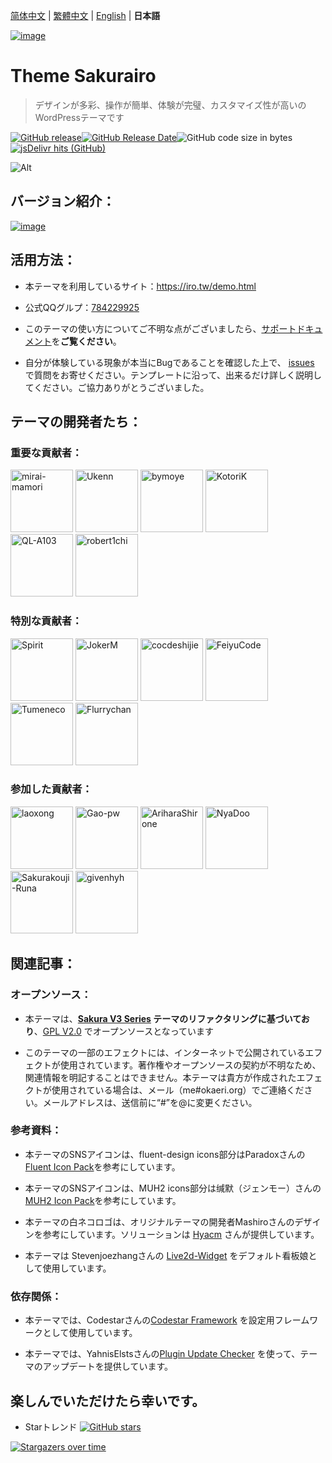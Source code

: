 [简体中文](README.md) | [繁體中文](README_tw.md) | [English](README_en.md) | **日本語**

[![image](https://s.nmxc.ltd/sakurairo_vision/@2.5/readme/banner.png)](https://github.com/mirai-mamori/Sakurairo)

<h1 align="left">Theme Sakurairo </h1>

> デザインが多彩、操作が簡単、体験が完璧、カスタマイズ性が高いのWordPressテーマです

[![GitHub release](https://img.shields.io/github/v/release/mirai-mamori/Sakurairo.svg?style=for-the-badge&logo=appveyor)](https://github.com/mirai-mamori/Sakurairo/releases/latest)[![GitHub Release Date](https://img.shields.io/github/release-date/mirai-mamori/Sakurairo?style=for-the-badge&logo=appveyor)](https://github.com/mirai-mamori/Sakurairo/releases)![GitHub code size in bytes](https://img.shields.io/github/languages/code-size/mirai-mamori/Sakurairo?style=for-the-badge&logo=appveyor)[![jsDelivr hits (GitHub)](https://img.shields.io/jsdelivr/gh/hm/Fuukei/Public_Repository?color=red&logo=jsdelivr&logoColor=red&style=for-the-badge)](https://www.jsdelivr.com/package/gh/mirai-mamori/sakurairo)

![Alt](https://repobeats.axiom.co/api/embed/292776675b642d6dc86f264f4b71ed411ee9be91.svg "Repobeats analytics image")

## バージョン紹介：

[![image](https://s.nmxc.ltd/sakurairo_vision/@2.5/readme/versions_jp.png)](https://fuukei.org//)

## 活用方法：

- 本テーマを利用しているサイト：https://iro.tw/demo.html

- 公式QQグルプ：[784229925](https://jq.qq.com/?_wv=1027&k=U5UJjRik)

- このテーマの使い方についてご不明な点がございましたら、[サポートドキュメント](https://wiki.fuukei.org/)を**ご覧ください**。 

- 自分が体験している現象が本当にBugであることを確認した上で、 [issues](https://github.com/mirai-mamori/Sakurairo/issues/new/choose) で質問をお寄せください。テンプレートに沿って、出来るだけ詳しく説明してください。ご協力ありがとうございました。

## テーマの開発者たち：

### 重要な貢献者：

<a href="https://github.com/mirai-mamori"><img src="https://avatars3.githubusercontent.com/u/61381142?s=400" alt="mirai-mamori" width="100"></a>  <a href="https://github.com/Ukenn2112"><img src="https://avatars3.githubusercontent.com/u/60847880?s=400" alt="Ukenn" width="100"></a>  <a href="https://github.com/bymoye"><img src="https://avatars2.githubusercontent.com/u/27877470?s=400" alt="bymoye" width="100"></a> <a href="https://github.com/KotoriK"><img src="https://avatars.githubusercontent.com/u/52659125?s=400" alt="KotoriK" width="100"></a>  <a href="https://github.com/QL-A103"><img src="https://avatars.githubusercontent.com/u/57120572?v=4" alt="QL-A103" width="100"></a>  <a href="https://github.com/robert1chi"><img src="https://avatars.githubusercontent.com/u/40431036?v=4" alt="robert1chi" width="100"></a>  

### 特別な貢献者：

<a href="https://github.com/spirit1431007"><img src="https://avatars1.githubusercontent.com/u/29689177?s=400" alt="Spirit" width="100"></a>  <a href="https://jokerm.com/"><img src="https://cdn.jokerm.com/?/imgcdn/logo.png" alt="JokerM" width="100"></a>  <a href="https://github.com/cocdeshijie"><img src="https://avatars.githubusercontent.com/u/39603339?v=4" alt="cocdeshijie" width="100"></a>  <a href="https://github.com/FeiyuCode"><img src="https://avatars0.githubusercontent.com/u/46924793?s=400" alt="FeiyuCode" width="100"></a>  <a href="https://github.com/tumeneco"><img src="https://avatars0.githubusercontent.com/u/68286041?s=400" alt="Tumeneco" width="100"></a>  <a href="https://github.com/flurrychan "><img src="https://avatars.githubusercontent.com/u/63506003?v=4" alt="Flurrychan" width="100"></a>

### 参加した貢献者：

<a href="https://github.com/laoxong"><img src="https://avatars.githubusercontent.com/u/31268830?v=4" alt="laoxong" width="100"></a>  <a href="https://github.com/Gao-pw"><img src="https://avatars.githubusercontent.com/u/48815350?v=4" alt="Gao-pw" width="100"></a>  <a href="https://github.com/AriharaShirone"><img src="https://avatars.githubusercontent.com/u/30365341?v=4" alt="AriharaShirone" width="100"></a>  <a href="https://github.com/NyaDoo"><img src="https://avatars.githubusercontent.com/u/65238336?v=4" alt="NyaDoo" width="100"></a>  <a href="https://github.com/Sakurakouji-Runa"><img src="https://avatars2.githubusercontent.com/u/46081776?s=400" alt="Sakurakouji-Runa" width="100"></a>  <a href="https://github.com/givenhyh"><img src="https://avatars3.githubusercontent.com/u/37971883?s=400" alt="givenhyh" width="100"></a>

## 関連記事：

### オープンソース：

- 本テーマは、**[Sakura V3 Series](https://github.com/mashirozx/sakura/tree/3.x) テーマのリファクタリングに基づいており**、[GPL V2.0](https://github.com/mirai-mamori/Sakurairo/blob/master/LICENSE) でオープンソースとなっています

- このテーマの一部のエフェクトには、インターネットで公開されているエフェクトが使用されています。著作権やオープンソースの契約が不明なため、関連情報を明記することはできません。本テーマは貴方が作成されたエフェクトが使用されている場合は、メール（me#okaeri.org）でご連絡ください。メールアドレスは、送信前に“#”を@に変更ください。

### 参考資料：

- 本テーマのSNSアイコンは、fluent-design icons部分はParadoxさんの[Fluent Icon Pack](https://wwi.lanzous.com/ikyq5kgx0wb)を参考にしています。

- 本テーマのSNSアイコンは、MUH2 icons部分は缄默（ジェンモー）さんの[MUH2 Icon Pack](https://www.coolapk.com/apk/com.muh2.icon)を参考にしています。

- 本テーマの白ネコロゴは、オリジナルテーマの開発者Mashiroさんのデザインを参考にしています。ソリューションは [Hyacm](https://hyacm.com/acai/ui/143/sakura-logo/) さんが提供しています。

- 本テーマは Stevenjoezhangさんの [Live2d-Widget](https://github.com/stevenjoezhang/live2d-widget) をデフォルト看板娘として使用しています。

### 依存関係：

- 本テーマでは、Codestarさんの[Codestar Framework](https://github.com/Codestar/codestar-framework) を設定用フレームワークとして使用しています。

- 本テーマでは、YahnisElstsさんの[Plugin Update Checker](https://github.com/YahnisElsts/plugin-update-checker) を使って、テーマのアップデートを提供しています。

## 楽しんでいただけたら幸いです。

-  Starトレンド  [![GitHub stars](https://img.shields.io/github/stars/mirai-mamori/Sakurairo?logo=github&style=social)](https://github.com/mirai-mamori/Sakurairo/stargazers)

[![Stargazers over time](https://starchart.cc/mirai-mamori/Sakurairo.svg)](https://github.com/mirai-mamori/Sakurairo/stargazers)
